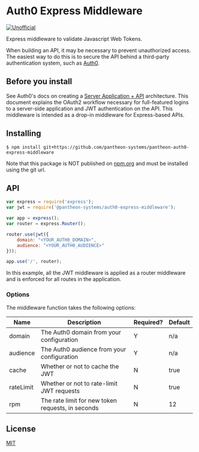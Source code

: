 # Auth0 Express Middleware

[![Unofficial](https://img.shields.io/badge/Pantheon-Unofficial-yellow?logo=pantheon&color=FFDC28)](https://pantheon.io/docs/oss-support-levels#unofficial)

Express middleware to validate Javascript Web Tokens.

When building an API, it may be necessary to prevent unauthorized access. The easiest way to do this is to secure the API behind a third-party authentication system, such as [Auth0](https://www.auth0.com).

## Before you install

See Auth0's docs on creating a [Server Application + API](https://auth0.com/docs/architecture-scenarios/server-api) architecture. This document explains the OAuth2 workflow necessary for full-featured logins to a server-side application and JWT authentication on the API. This middleware is intended as a drop-in middleware for Express-based APIs.

## Installing

```
$ npm install git+https://github.com/pantheon-systems/pantheon-auth0-express-middleware
```

Note that this package is NOT published on [npm.org](https://npm.org) and must be installed using the git url.

## API

```js
var express = require('express');
var jwt = require('@pantheon-systems/auth0-express-middleware');

var app = express();
var router = express.Router();

router.use(jwt({
    domain: "<YOUR_AUTH0_DOMAIN>",
    audience: "<YOUR_AUTH0_AUDIENCE>"
}));

app.use('/', router);
```

In this example, all the JWT middleware is applied as a router middleware and is enforced for all routes in the application.

### Options

The middleware function takes the following options:

| Name | Description | Required? | Default |
|------|-------------|-----------|---------|
| domain | The Auth0 domain from your configuration | Y | n/a |
| audience | The Auth0 audience from your configuration | Y | n/a |
| cache | Whether or not to cache the JWT | N | true |
| rateLimit | Whether or not to rate-limit JWT requests | N | true |
| rpm | The rate limit for new token requests, in seconds | N | 12 |

## License

[MIT](LICENSE)